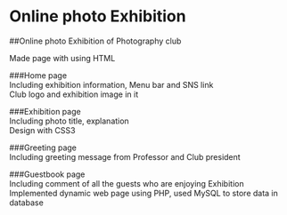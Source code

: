 # Online photo Exhibition

##Online photo Exhibition of Photography club

Made page with using HTML   

###Home page   
Including exhibition information, Menu bar and SNS link     
Club logo and exhibition image in it

###Exhibition page   
Including photo title, explanation   
Design with CSS3   

###Greeting page   
Including greeting message from Professor and Club president

###Guestbook page   
Including comment of all the guests who are enjoying Exhibition   
Implemented dynamic web page using PHP, used MySQL to store data in database   

